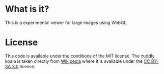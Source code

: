 # What is it?

This is a experimental viewer for large images using WebGL.

# License

This code is available under the conditions of the MIT license. The cuddly
koala is taken directly from [Wikipedia](http://creativecommons.org/licenses/by-sa/3.0)
where it is available under the [CC BY-SA 3.0](http://creativecommons.org/licenses/by-sa/3.0)
license.
